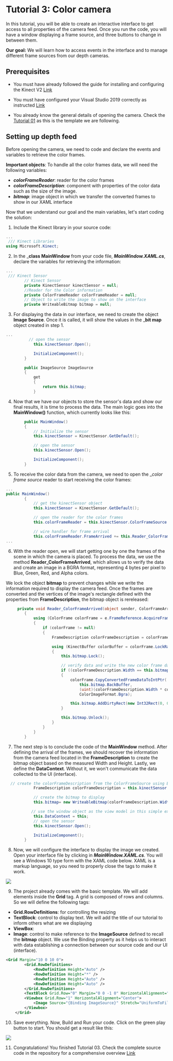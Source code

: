 # Tutorial 3: Color camera

In this tutorial, you will be able to create an interactive interface to get access to all properties of the camera feed. Once you run the code, you will have a window displaying a frame source, and three buttons to change in between them.

__Our goal:__ We will learn how to access events in the interface and to manage different frame sources from our depth cameras. 

## Prerequisites

* You must have already followed the guide for installing and configuring the Kinect V2 [Link](https://github.com/violetasdev/bodytrackingdepth_course/wiki/Kinect-V2)

* You must have configured your Visual Studio 2019 correctly as instructed [Link](https://github.com/violetasdev/bodytrackingdepth_course/blob/master/KinectV2/docs/visualStudio2019_doc.md)

* You already know the general details of opening the camera. Check the [Tutorial 01](https://github.com/violetasdev/bodytrackingdepth_course/blob/master/KinectV2/docs/kinectTutorial01_doc.md) as this is the template we are following.

## Setting up depth feed

Before opening the camera, we need to code and declare the events and variables to retrieve the color frames.

__Important objects__: To handle all the color frames data, we will need the following variables:

- ___colorFrameReader___: reader for the color frames
- ___colorFrameDescription___: component with properties of the color data such as the size of the image.
- ___bitmap___: image object in which we transfer the converted frames to show in our XAML interface


Now that we understand our goal and the main variables, let's start coding the solution:

1. Include the Kinect library in your source code:

```C#
...  
 /// Kinect Libraries
using Microsoft.Kinect;
```

2. In the ___class MainWindow__ from your code file, ___MainWindow.XAML.cs___, declare the variables for retrieving the information:

```C#
... 
 /// Kinect Sensor
        // Kinect Sensor
        private KinectSensor kinectSensor = null;
        //Reader for the Color information
        private ColorFrameReader colorFrameReader = null;
        // Object to write the image to show on the interface
        private WriteableBitmap bitmap = null;
```

3. For displaying the data in our interface, we need to create the object __Image Source__. Once it is called, it will show the values in the ___bit map__ object created in step 1.

```C#
...
          // open the sensor
            this.kinectSensor.Open();

            InitializeComponent();
        }

        public ImageSource ImageSource
        {
            get
            {
                return this.bitmap;
            }
```

4. Now that we have our objects to store the sensor's data and show our final results, it is time to process the data. The main logic goes into the __MainWindow()__ function, which currently looks like this:

```C#
        public MainWindow()
        {
            // Initialize the sensor
            this.kinectSensor = KinectSensor.GetDefault();

            // open the sensor
            this.kinectSensor.Open();

            InitializeComponent();
        }
```

5. To receive the color data from the camera, we need to open the __color frame source_ reader to start receiving the color frames:

```C#
...
public MainWindow()
        {
            // get the kinectSensor object
            this.kinectSensor = KinectSensor.GetDefault();

            // open the reader for the color frames
            this.colorFrameReader = this.kinectSensor.ColorFrameSource.OpenReader();

            // wire handler for frame arrival
            this.colorFrameReader.FrameArrived += this.Reader_ColorFrameArrived;
...

```

6.  With the reader open, we will start getting one by one the frames of the scene in which the camera is placed. To process the data, we use the method __Reader_ColorFrameArrived__, which allows us to verify the data and create an image in a BGRA format, representing 4 bytes per pixel to Blue, Green, Red, and Alpha colors.

We lock the object __bitmap__ to prevent changes while we write the information required to display the camera feed. Once the frames are converted and the vertices of the image's rectangle defined with the properties from __FrameDescription__, the bitmap object is rereleased:

```C#
     private void Reader_ColorFrameArrived(object sender, ColorFrameArrivedEventArgs e)
        {
            using (ColorFrame colorFrame = e.FrameReference.AcquireFrame())
            {
                if (colorFrame != null)
                {
                    FrameDescription colorFrameDescription = colorFrame.FrameDescription;

                    using (KinectBuffer colorBuffer = colorFrame.LockRawImageBuffer())
                    {
                        this.bitmap.Lock();

                        // verify data and write the new color frame data to the display bitmap
                        if ((colorFrameDescription.Width == this.bitmap.PixelWidth) && (colorFrameDescription.Height == this.bitmap.PixelHeight))
                        {
                            colorFrame.CopyConvertedFrameDataToIntPtr(
                                this.bitmap.BackBuffer,
                                (uint)(colorFrameDescription.Width * colorFrameDescription.Height * 4),
                                ColorImageFormat.Bgra);

                            this.bitmap.AddDirtyRect(new Int32Rect(0, 0, this.bitmap.PixelWidth, this.bitmap.PixelHeight));
                        }

                        this.bitmap.Unlock();
                    }
                }
            }
        }
```

7. The next step is to conclude the code of the __MainWindow__ method. After defining the arrival of the frames, we should recover the information from the camera feed located in the __FrameDescription__ to create the bitmap object based on the measured Width and Height. Lastly, we define the __DataContext__. Without it, we won't communicate the data collected to the UI (interface). 

```C#
  // create the colorFrameDescription from the ColorFrameSource using Bgra format
            FrameDescription colorFrameDescription = this.kinectSensor.ColorFrameSource.CreateFrameDescription(ColorImageFormat.Bgra);

            // create the bitmap to display
            this.bitmap= new WriteableBitmap(colorFrameDescription.Width, colorFrameDescription.Height, 96.0, 96.0, PixelFormats.Bgr32, null);

           // use the window object as the view model in this simple example
            this.DataContext = this;
            // open the sensor
            this.kinectSensor.Open();

            InitializeComponent();
        }
```

8. Now, we will configure the interface to display the image we created. Open your interface file by clicking in ___MainWindow.XAML.cs___. You will see a Windows 10 type form with the XAML code below. XAML is a markup language, so you need to properly close the tags to make it work. 

<img src="images/03/03_xaml.png" >

9. The project already comes with the basic template. We will add elements inside the __Grid__ tag. A grid is composed of rows and columns. So we will define the following tags:

* __Grid.RowDefinitions__: for controlling the resizing
* __TextBlock__: control to display text. We will add the title of our tutorial to inform others what are we displaying
* __ViewBox__: 
* __Image__: control to make reference to the __ImageSource__ defined to recall the __bitmap__ object. We use the Binding property as it helps us to interact with data establishing a connection between our source code and our UI (interface). 

```XML
<Grid Margin="10 0 10 0">
        <Grid.RowDefinitions>
            <RowDefinition Height="Auto" />
            <RowDefinition Height="*" />
            <RowDefinition Height="Auto" />
            <RowDefinition Height="Auto" />
        </Grid.RowDefinitions>
        <TextBlock Grid.Row="0" Margin="0 0 -1 0" HorizontalAlignment="Left" VerticalAlignment="Bottom" FontFamily="Segoe UI" FontSize="18">Tutorial 03: Color Camera</TextBlock>
        <Viewbox Grid.Row="1" HorizontalAlignment="Center">
            <Image Source="{Binding ImageSource}" Stretch="UniformToFill" />
        </Viewbox>
    </Grid>
```


10. Save everything. Now, Build and Run your code. Click on the green play button to start. You should get a result like this:

<img src="images/03/03_results.png" >

11. Congratulations! You finished Tutorial 03. Check the complete source code in the repository for a comprehensive overview [Link](https://github.com/violetasdev/bodytrackingdepth_course/tree/master/KinectV2/kinectTutorial03_)